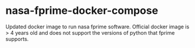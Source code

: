 # nasa-fprime-docker-compose
Updated docker image to run nasa fprime software. Official docker image is > 4 years old and does not support the versions of python that fprime supports.
